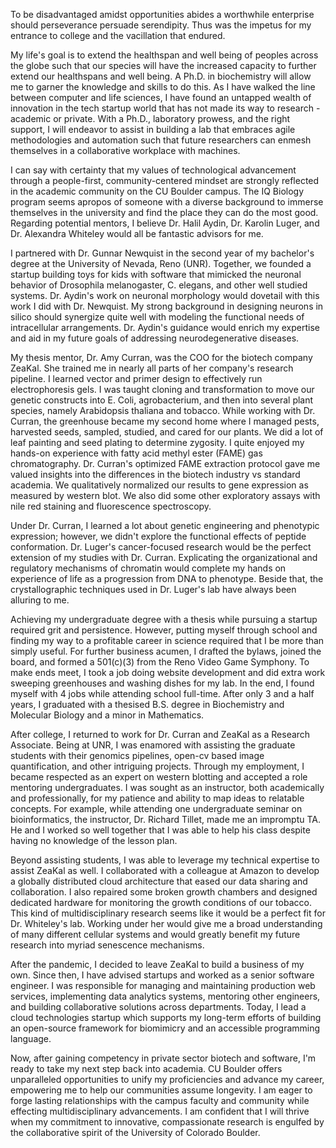 To be disadvantaged amidst opportunities abides a worthwhile enterprise should perseverance persuade serendipity. Thus was the impetus for my entrance to college and the vacillation that endured. 

My life's goal is to extend the healthspan and well being of peoples across the globe such that our species will have the increased capacity to further extend our healthspans and well being. A Ph.D. in biochemistry will allow me to garner the knowledge and skills to do this. As I have walked the line between computer and life sciences, I have found an untapped wealth of innovation in the tech startup world that has not made its way to research - academic or private. With a Ph.D., laboratory prowess, and the right support, I will endeavor to assist in building a lab that embraces agile methodologies and automation such that future researchers can enmesh themselves in a collaborative workplace with machines.

I can say with certainty that my values of technological advancement through a people-first, community-centered mindset are strongly reflected in the academic community on the CU Boulder campus. The IQ Biology program seems apropos of someone with a diverse background to immerse themselves in the university and find the place they can do the most good. Regarding potential mentors, I believe Dr. Halil Aydin, Dr. Karolin Luger, and Dr. Alexandra Whiteley would all be fantastic advisors for me.

I partnered with Dr. Gunnar Newquist in the second year of my bachelor's degree at the University of Nevada, Reno (UNR). Together, we founded a startup building toys for kids with software that mimicked the neuronal behavior of Drosophila melanogaster, C. elegans, and other well studied systems. Dr. Aydin's work on neuronal morphology would dovetail with this work I did with Dr. Newquist. My strong background in designing neurons in silico should synergize quite well with modeling the functional needs of intracellular arrangements. Dr. Aydin's guidance would enrich my expertise and aid in my future goals of addressing neurodegenerative diseases.

My thesis mentor, Dr. Amy Curran, was the COO for the biotech company ZeaKal. She trained me in nearly all parts of her company's research pipeline. I learned vector and primer design to effectively run electrophoresis gels. I was taught cloning and transformation to move our genetic constructs into E. Coli, agrobacterium, and then into several plant species, namely Arabidopsis thaliana and tobacco. While working with Dr. Curran, the greenhouse became my second home where I managed pests, harvested seeds, sampled, studied, and cared for our plants. We did a lot of leaf painting and seed plating to determine zygosity. I quite enjoyed my hands-on experience with fatty acid methyl ester (FAME) gas chromatography. Dr. Curran's optimized FAME extraction protocol gave me valued insights into the differences in the biotech industry vs standard academia. We qualitatively normalized our results to gene expression as measured by western blot. We also did some other exploratory assays with nile red staining and fluorescence spectroscopy.

Under Dr. Curran, I learned a lot about genetic engineering and phenotypic expression; however, we didn't explore the functional effects of peptide conformation. Dr. Luger's cancer-focused research would be the perfect extension of my studies with Dr. Curran. Explicating the organizational and regulatory mechanisms of chromatin would complete my hands on experience of life as a progression from DNA to phenotype. Beside that, the crystallographic techniques used in Dr. Luger's lab have always been alluring to me.

Achieving my undergraduate degree with a thesis while pursuing a startup required grit and persistence. However, putting myself through school and finding my way to a profitable career in science required that I be more than simply useful. For further business acumen, I drafted the bylaws, joined the board, and formed a 501(c)(3) from the Reno Video Game Symphony. To make ends meet, I took a job doing website development and did extra work sweeping greenhouses and washing dishes for my lab. In the end, I found myself with 4 jobs while attending school full-time. After only 3 and a half years, I graduated with a thesised B.S. degree in Biochemistry and Molecular Biology and a minor in Mathematics.

After college, I returned to work for Dr. Curran and ZeaKal as a Research Associate. Being at UNR, I was enamored with assisting the graduate students with their genomics pipelines, open-cv based image quantification, and other intriguing projects. Through my employment, I became respected as an expert on western blotting and accepted a role mentoring undergraduates. I was sought as an instructor, both academically and professionally, for my patience and ability to map ideas to relatable concepts. For example, while attending one undergraduate seminar on bioinformatics, the instructor, Dr. Richard Tillet, made me an impromptu TA. He and I worked so well together that I was able to help his class despite having no knowledge of the lesson plan.

Beyond assisting students, I was able to leverage my technical expertise to assist ZeaKal as well. I collaborated with a colleague at Amazon to develop a globally distributed cloud architecture that eased our data sharing and collaboration. I also repaired some broken growth chambers and designed dedicated hardware for monitoring the growth conditions of our tobacco. This kind of multidisciplinary research seems like it would be a perfect fit for Dr. Whiteley's lab. Working under her would give me a broad understanding of many different cellular systems and would greatly benefit my future research into myriad senescence mechanisms.

After the pandemic, I decided to leave ZeaKal to build a business of my own. Since then, I have advised startups and worked as a senior software engineer. I was responsible for managing and maintaining production web services, implementing data analytics systems, mentoring other engineers, and building collaborative solutions across departments. Today, I lead a cloud technologies startup which supports my long-term efforts of building an open-source framework for biomimicry and an accessible programming language.

Now, after gaining competency in private sector biotech and software, I'm ready to take my next step back into academia. CU Boulder offers unparalleled opportunities to unify my proficiencies and advance my career, empowering me to help our communities assume longevity. I am eager to forge lasting relationships with the campus faculty and community while effecting multidisciplinary advancements. I am confident that I will thrive when my commitment to innovative, compassionate research is engulfed by the collaborative spirit of the University of Colorado Boulder.
